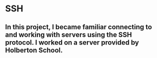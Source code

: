 # SSH
## In this project, I became familiar connecting to and working with servers using the SSH protocol. I worked on a server provided by Holberton School.
